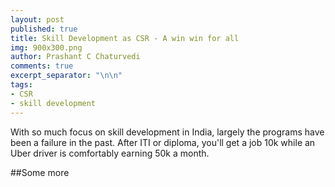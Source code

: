 ```yaml
---
layout: post
published: true
title: Skill Development as CSR - A win win for all
img: 900x300.png
author: Prashant C Chaturvedi
comments: true
excerpt_separator: "\n\n"
tags:
- CSR
- skill development
---
```


With so much focus on skill development in India, largely the programs have been a failure in the past. After ITI or diploma, you'll get a job 10k while an Uber driver is comfortably earning 50k a month.



##Some more